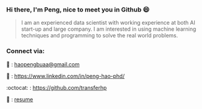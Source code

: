 ### Hi there, I'm Peng, nice to meet you in Github :smile:


> I am an experienced data scientist with working experience at both AI start-up and large company. I am interested in using machine learning techniques and programming to solve the real world problems.


### Connect via:

:e-mail: : haopengbuaa@gmail.com

:link: : https://www.linkedin.com/in/peng-hao-phd/

:octocat: : https://github.com/transferhp

:pushpin: : [resume](https://drive.google.com/file/d/1AvcLKdNnQ6LK_mNp2ittvsLxRuGTUOoF/view?usp=sharing)
